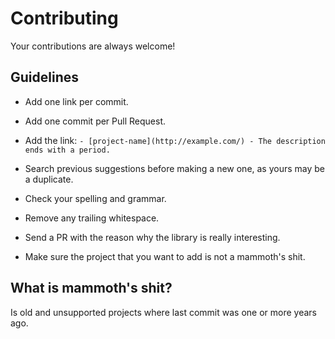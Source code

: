 # Contributing

Your contributions are always welcome!

## Guidelines

- Add one link per commit.

- Add one commit per Pull Request.

- Add the link: `- [project-name](http://example.com/) - The description ends with a period.`

- Search previous suggestions before making a new one, as yours may be a duplicate.

- Check your spelling and grammar.

- Remove any trailing whitespace.

- Send a PR with the reason why the library is really interesting.

- Make sure the project that you want to add is not a mammoth's shit.



## What is mammoth's shit?
Is old and unsupported projects where last commit was one or more years ago.
